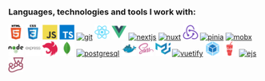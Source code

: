 ### Languages, technologies and tools I work with:
<p align="left">
  <a href="https://www.w3.org/html/" target="_blank" rel="noreferrer" title="html"><img src="https://raw.githubusercontent.com/devicons/devicon/master/icons/html5/html5-original-wordmark.svg" alt="html5" width="30" height="30"/></a>
  <a href="https://www.w3schools.com/css/" target="_blank" rel="noreferrer" title="css"><img src="https://raw.githubusercontent.com/devicons/devicon/master/icons/css3/css3-original-wordmark.svg" alt="css3" width="30" height="30"/></a>
  <a href="https://developer.mozilla.org/en-US/docs/Web/JavaScript" target="_blank" rel="noreferrer" title="javascript"><img src="https://raw.githubusercontent.com/devicons/devicon/master/icons/javascript/javascript-original.svg" alt="javascript" width="30" height="30"/></a>
  <a href="https://www.typescriptlang.org/" target="_blank" rel="noreferrer" title="typescript"><img src="https://raw.githubusercontent.com/devicons/devicon/master/icons/typescript/typescript-original.svg" alt="typescript" width="30" height="30"/></a>
  <a href="https://git-scm.com/" target="_blank" rel="noreferrer" title="git"><img src="https://www.vectorlogo.zone/logos/git-scm/git-scm-icon.svg" alt="git" width="30" height="30"/></a>
  <a href="https://react.dev/" target="_blank" rel="noreferrer" title="react"><img src="https://raw.githubusercontent.com/devicons/devicon/master/icons/react/react-original.svg" alt="react" width="30" height="30"/></a>
  <a href="https://vuejs.org/" target="_blank" rel="noreferrer" title="vue"><img src="https://github.com/devicons/devicon/blob/master/icons/vuejs/vuejs-original.svg" alt="vue" width="30" height="30"/></a>
  <a href="https://nextjs.org/" target="_blank" rel="noreferrer" title="nextjs"><img src="https://cdn.worldvectorlogo.com/logos/nextjs-2.svg" alt="nextjs" width="30" height="30"/></a>
  <a href="https://nuxt.com/" target="_blank" rel="noreferrer" title="nuxt"><img src="https://cdn.jsdelivr.net/gh/devicons/devicon/icons/nuxtjs/nuxtjs-original.svg" alt="nuxt" width="30" height="30"/></a>
  <a href="https://redux-toolkit.js.org/" target="_blank" rel="noreferrer" title="redux"><img src="https://github.com/devicons/devicon/blob/master/icons/redux/redux-original.svg" alt="redux" width="30" height="30"/></a>
  <a href="https://pinia.vuejs.org/" target="_blank" rel="noreferrer" title="pinia"><img src="https://upload.wikimedia.org/wikipedia/commons/1/1c/Pinialogo.svg" alt="pinia" width="30" height="30"/></a>
  <a href="https://mobx.js.org/" target="_blank" rel="noreferrer" title="mobx"><img src="https://cdn.worldvectorlogo.com/logos/mobx.svg" alt="mobx" width="30" height="30"/></a>
  <a href="https://nodejs.org" target="_blank" rel="noreferrer" title="nodejs"><img src="https://raw.githubusercontent.com/devicons/devicon/master/icons/nodejs/nodejs-original-wordmark.svg" alt="nodejs" width="30" height="30"/></a>
  <a href="https://expressjs.com" target="_blank" rel="noreferrer" title="express"> <img src="https://raw.githubusercontent.com/devicons/devicon/master/icons/express/express-original-wordmark.svg" alt="express" width="30" height="30"/></a>
  <a href="https://nestjs.com" target="_blank" rel="noreferrer" title="nestjs"> <img src="https://github.com/devicons/devicon/blob/master/icons/nestjs/nestjs-plain.svg" alt="nestjs" width="30" height="30"/></a>
  <a href="https://www.mongodb.com/" target="_blank" rel="noreferrer" title="mongodb"><img src="https://raw.githubusercontent.com/devicons/devicon/master/icons/mongodb/mongodb-original.svg" alt="mongodb" width="30" height="30"/></a>
  <a href="https://www.postgresql.org/" target="_blank" rel="noreferrer" title="postgresql"><img src="https://cdn.jsdelivr.net/gh/devicons/devicon/icons/postgresql/postgresql-original.svg" alt="postgresql" width="30" height="30"/></a>
  <a href="https://www.docker.com/" target="_blank" rel="noreferrer" title="docker"><img src="https://raw.githubusercontent.com/devicons/devicon/master/icons/docker/docker-original.svg" alt="docker" width="30" height="30"/></a>
  <a href="https://sass-lang.com" target="_blank" rel="noreferrer" title="sass"><img src="https://raw.githubusercontent.com/devicons/devicon/master/icons/sass/sass-original.svg" alt="sass" width="30" height="30"/></a>
  <a href="https://mui.com/" target="_blank" rel="noreferrer" title="materialui"><img src="https://github.com/devicons/devicon/blob/master/icons/materialui/materialui-original.svg" alt="materialui" width="30" height="30"/></a>
  <a href="https://vuetifyjs.com/" target="_blank" rel="noreferrer" title="vuetify"><img src="https://cdn.jsdelivr.net/gh/devicons/devicon/icons/vuetify/vuetify-original.svg" alt="vuetify" width="30" height="30"/></a>
  <a href="https://webpack.js.org/" target="_blank" rel="noreferrer" title="webpack"><img src="https://github.com/devicons/devicon/blob/master/icons/webpack/webpack-original.svg" alt="webpack" width="30" height="30"/></a>
  <a href="https://gulpjs.com" target="_blank" rel="noreferrer" title="gulp"><img src="https://raw.githubusercontent.com/devicons/devicon/master/icons/gulp/gulp-plain.svg" alt="gulp" width="30" height="30"/></a>
  <a href="https://ejs.co/" target="_blank" rel="noreferrer" title="ejs"><img src="https://www.svgrepo.com/show/373574/ejs.svg" alt="ejs" width="30" height="30"/></a>
  <a href="https://jestjs.io/" target="_blank" rel="noreferrer" title="jestjs"><img src="https://github.com/devicons/devicon/blob/master/icons/jest/jest-plain.svg" alt="jestjs" width="30" height="30"/></a> 
</p>

<!--
 👋
**utavegu/utavegu** is a ✨ _special_ ✨ repository because its `README.md` (this file) appears on your GitHub profile.

Here are some ideas to get you started:

- 🔭 I’m currently working on ...
- 🌱 I’m currently learning ...
- 👯 I’m looking to collaborate on ...
- 🤔 I’m looking for help with ...
- 💬 Ask me about ...
- 📫 How to reach me: ...
- 😄 Pronouns: ...
- ⚡ Fun fact: ...
-->
